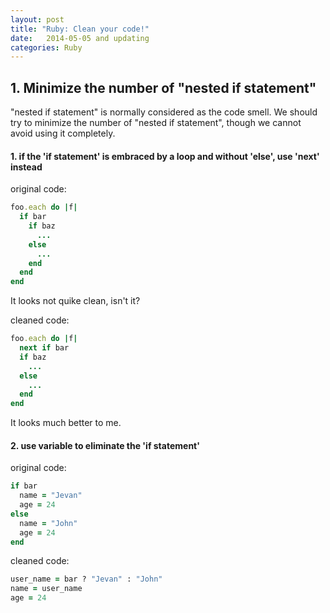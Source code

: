 ```yaml
---
layout: post
title: "Ruby: Clean your code!"
date:   2014-05-05 and updating
categories: Ruby
---
```


## 1. Minimize the number of "nested if statement"
  "nested if statement" is normally considered as the code smell. We should try to minimize the number of "nested if statement", though we cannot avoid using it completely.

#### 1. if the 'if statement' is embraced by a loop and without 'else', use 'next' instead
 original code:

 ```ruby
 foo.each do |f|
   if bar
     if baz
       ...
     else
       ...
     end
   end
 end
 ```

 It looks not quike clean, isn't it?

 cleaned code:

 ```ruby
 foo.each do |f|
   next if bar
   if baz
     ...
   else
     ...
   end
 end
 ```
 It looks much better to me.

#### 2. use variable to eliminate the 'if statement'
 original code:

 ```ruby
 if bar
   name = "Jevan"
   age = 24
 else
   name = "John"
   age = 24
 end
 ```

 cleaned code:

 ```ruby
 user_name = bar ? "Jevan" : "John"
 name = user_name
 age = 24
 ```


